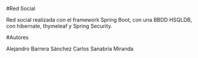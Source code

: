 #Red Social

Red social realizada con el framework Spring Boot, con una BBDD HSQLDB, con hibernate, thymeleaf y Spring Security.

#Autores

Alejandro Barrera Sánchez
Carlos Sanabria Miranda